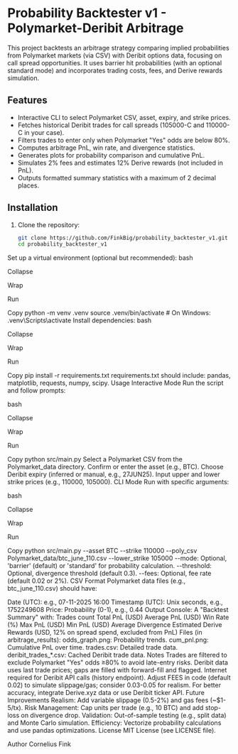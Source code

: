 # Probability Backtester v1 - Polymarket-Deribit Arbitrage

This project backtests an arbitrage strategy comparing implied probabilities from Polymarket markets (via CSV) with Deribit options data, focusing on call spread opportunities. It uses barrier hit probabilities (with an optional standard mode) and incorporates trading costs, fees, and Derive rewards simulation.

## Features
- Interactive CLI to select Polymarket CSV, asset, expiry, and strike prices.
- Fetches historical Deribit trades for call spreads (105000-C and 110000-C in your case).
- Filters trades to enter only when Polymarket "Yes" odds are below 80%.
- Computes arbitrage PnL, win rate, and divergence statistics.
- Generates plots for probability comparison and cumulative PnL.
- Simulates 2% fees and estimates 12% Derive rewards (not included in PnL).
- Outputs formatted summary statistics with a maximum of 2 decimal places.

## Installation
1. Clone the repository:
   ```bash
   git clone https://github.com/FinkBig/probability_backtester_v1.git
   cd probability_backtester_v1
Set up a virtual environment (optional but recommended):
bash

Collapse

Wrap

Run

Copy
python -m venv .venv
source .venv/bin/activate  # On Windows: .venv\Scripts\activate
Install dependencies:
bash

Collapse

Wrap

Run

Copy
pip install -r requirements.txt
requirements.txt should include: pandas, matplotlib, requests, numpy, scipy.
Usage
Interactive Mode
Run the script and follow prompts:

bash

Collapse

Wrap

Run

Copy
python src/main.py
Select a Polymarket CSV from the Polymarket_data directory.
Confirm or enter the asset (e.g., BTC).
Choose Deribit expiry (inferred or manual, e.g., 27JUN25).
Input upper and lower strike prices (e.g., 110000, 105000).
CLI Mode
Run with specific arguments:

bash

Collapse

Wrap

Run

Copy
python src/main.py --asset BTC --strike 110000 --poly_csv Polymarket_data/btc_june_110.csv --lower_strike 105000
--mode: Optional, 'barrier' (default) or 'standard' for probability calculation.
--threshold: Optional, divergence threshold (default 0.3).
--fees: Optional, fee rate (default 0.02 or 2%).
CSV Format
Polymarket data files (e.g., btc_june_110.csv) should have:

Date (UTC): e.g., 07-11-2025 16:00
Timestamp (UTC): Unix seconds, e.g., 1752249608
Price: Probability (0-1), e.g., 0.44
Output
Console: A "Backtest Summary" with:
Trades count
Total PnL (USD)
Average PnL (USD)
Win Rate (%)
Max PnL (USD)
Min PnL (USD)
Average Divergence
Estimated Derive Rewards (USD, 12% on spread spend, excluded from PnL)
Files (in arbitrage_results):
odds_graph.png: Probability trends.
cum_pnl.png: Cumulative PnL over time.
trades.csv: Detailed trade data.
deribit_trades_*.csv: Cached Deribit trade data.
Notes
Trades are filtered to exclude Polymarket "Yes" odds ≥80% to avoid late-entry risks.
Deribit data uses last trade prices; gaps are filled with forward-fill and flagged.
Internet required for Deribit API calls (history endpoint).
Adjust FEES in code (default 0.02) to simulate slippage/gas; consider 0.03-0.05 for realism.
For better accuracy, integrate Derive.xyz data or use Deribit ticker API.
Future Improvements
Realism: Add variable slippage (0.5-2%) and gas fees (~$1-5/tx).
Risk Management: Cap units per trade (e.g., 10 BTC) and add stop-loss on divergence drop.
Validation: Out-of-sample testing (e.g., split data) and Monte Carlo simulation.
Efficiency: Vectorize probability calculations and use pandas optimizations.
License
MIT License (see LICENSE file).

Author
Cornelius Fink
